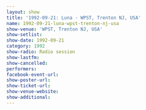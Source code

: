```yaml
---
layout: show
title: '1992-09-21: Luna - WPST, Trenton NJ, USA'
name: 1992-09-21-luna-wpst-trenton-nj-usa
show-venue: 'WPST, Trenton NJ, USA'
show-setlist: 
show-date: 1992-09-21
category: 1992
show-radio: Radio session
show-lastfm: 
show-cancelled: 
performers: 
facebook-event-url: 
show-poster-url: 
show-ticket-url: 
show-venue-website: 
show-additional: 
---
```


